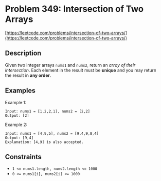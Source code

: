 # Problem 349: Intersection of Two Arrays

[https://leetcode.com/problems/intersection-of-two-arrays/](https://leetcode.com/problems/intersection-of-two-arrays/)

## Description

Given two integer arrays `nums1` and `nums2`, return an *array of their intersection*. Each element in the result must be **unique** and you may return the result in **any order**.

## Examples

Example 1:
```
Input: nums1 = [1,2,2,1], nums2 = [2,2]
Output: [2]
```

Example 2:
```
Input: nums1 = [4,9,5], nums2 = [9,4,9,8,4]
Output: [9,4]
Explanation: [4,9] is also accepted.
```

## Constraints

- `1 <= nums1.length, nums2.length <= 1000`
- `0 <= nums1[i], nums2[i] <= 1000`